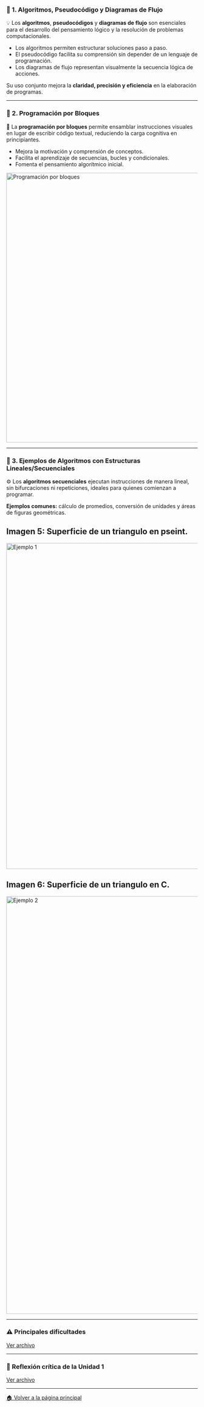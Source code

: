 ### 🔹 1. Algoritmos, Pseudocódigo y Diagramas de Flujo
💡 Los **algoritmos**, **pseudocódigos** y **diagramas de flujo** son esenciales para el desarrollo del pensamiento lógico y la resolución de problemas computacionales.  
- Los algoritmos permiten estructurar soluciones paso a paso.  
- El pseudocódigo facilita su comprensión sin depender de un lenguaje de programación.  
- Los diagramas de flujo representan visualmente la secuencia lógica de acciones.  

Su uso conjunto mejora la **claridad, precisión y eficiencia** en la elaboración de programas.

---

### 🔹 2. Programación por Bloques
🧩 La **programación por bloques** permite ensamblar instrucciones visuales en lugar de escribir código textual, reduciendo la carga cognitiva en principiantes.  

- Mejora la motivación y comprensión de conceptos.  
- Facilita el aprendizaje de secuencias, bucles y condicionales.  
- Fomenta el pensamiento algorítmico inicial.

<img width="1919" height="711" alt="Programación por bloques" src="https://github.com/user-attachments/assets/7c1d3c87-44e6-4e6f-b07b-e8ceb541d36f" />

---

### 🔹 3. Ejemplos de Algoritmos con Estructuras Lineales/Secuenciales
⚙️ Los **algoritmos secuenciales** ejecutan instrucciones de manera lineal, sin bifurcaciones ni repeticiones, ideales para quienes comienzan a programar.  

**Ejemplos comunes:** cálculo de promedios, conversión de unidades y áreas de figuras geométricas.
## Imagen 5: Superficie de un triangulo en pseint.
<img width="1850" height="859" alt="Ejemplo 1" src="https://github.com/user-attachments/assets/5dd8d4e5-c66a-4732-8320-8eaf6f368e36" />

## Imagen 6: Superficie de un triangulo en C.
<img width="1919" height="1101" alt="Ejemplo 2" src="https://github.com/user-attachments/assets/e400cb3d-6554-479f-adad-a281866a55bd" />

---

### ⚠️ Principales dificultades
[Ver archivo](difi.md)

---

### 💭 Reflexión crítica de la Unidad 1
[Ver archivo](refle.md)

---
[🏠 Volver a la página principal](https://github.com/eduardo2006soto-dot/Teoria-de-la-programacion/blob/main/inderx.md)
